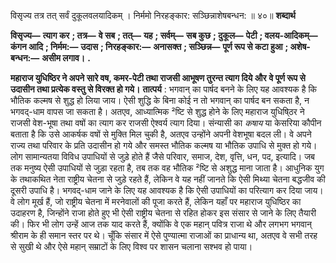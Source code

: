  

विसृज्य तत्र तत् सर्वं दुकूलवलयादिकम् । निर्ममो निरहङ्कार: सञ्छिन्नाशेषबन्धन: ॥ ४०॥ **शब्दार्थ** 

**विसृज्य—** **त्याग कर** **; तत्र—** **वे सब** **; तत्—** **यह** **; सर्वम्—** **सब कुछ** **; दुकूल—** **पेटी** **; वलय-आदिकम्—** **कंगन आदि** **; निर्मम:—** **उदास** **; निरहङ्कार:—** **अनासक्त** **; सञ्छिन्न—** **पूर्ण रूप से कटा हुआ** **; अशेष-बन्धन:—** **असीम लगाव।** **.** 

**महाराज युधिष्ठिर ने अपने सारे वष, कमर-पेटी तथा राजसी आभूषण तुरन्त त्याग दिये और** **वे पूर्ण रूप से उदासीन तथा प्रत्येक वस्तु से विरक्त हो गये।** **तात्पर्य** : भगवान् का पार्षद बनने के लिए यह आवश्यक है कि भौतिक कल्मष से शुद्ध हो लिया जाय। ऐसी शुद्धि के बिना कोई न तो भगवान् का पार्षद बन सकता है, न भगवद्-धाम वापस जा सकता है। अतएव, आध्यात्मिक ²ष्टि से शुद्ध होने के लिए महाराज युधिषि्ठर ने राजसी वेश-भूषा तथा वषों का त्याग कर राजसी ऐश्वर्य त्याग दिया। संन्यासी का *कषाय* या केसरिया कौपीन बताता है कि उसे आकर्षक वषों से मुक्ति मिल चुकी है, अतएव उन्होंने अपनी वेशभूषा बदल ली। वे अपने राज्य तथा परिवार के प्रति उदासीन हो गये और समस्त भौतिक कल्मष या भौतिक उपाधि से मुक्त हो गये। लोग सामान्यतया विविध उपाधियों से जुड़े होते हैं जैसे परिवार, समाज, देश, वृत्ति, धन, पद, इत्यादि। जब तक मनुष्य ऐसी उपाधियों से जुड़ा रहता है, तब तक वह भौतिक ²ष्टि से अशुद्ध माना जाता है। आधुनिक युग के तथाकथित नेता राष्ट्रीय चेतना से जुड़े रहते हैं, लेकिन वे यह नहीं जानते कि ऐसी मिथ्या चेतना बद्धजीव की दूसरी उपाधि है। भगवद्-धाम जाने के लिए यह आवश्यक है कि ऐसी उपाधियों का परित्याग कर दिया जाय। वे लोग मूर्ख हैं, जो राष्ट्रीय चेतना में मरनेवालों की पूजा करते हैं, लेकिन यहाँ पर महाराज युधिष्ठिर का उदाहरण है, जिन्होंने राजा होते हुए भी ऐसी राष्ट्रीय चेतना से रहित होकर इस संसार से जाने के लिए तैयारी की। फिर भी लोग उन्हें आज तक याद करते हैं, क्योंकि वे एक महान् पवित्र राजा थे और लगभग भगवान् श्रीराम के ही समान स्तर पर थे। चूँकि संसार में ऐसे पुण्यात्मा राजाओं का प्राधान्य था, अतएव वे सभी तरह से सुखी थे और ऐसे महान् सम्राटों के लिए विश्व पर शासन चलाना सश्भव हो पाया। 